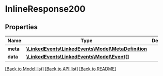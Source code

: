 # InlineResponse200

## Properties
Name | Type | Description | Notes
------------ | ------------- | ------------- | -------------
**meta** | [**\LinkedEvents\LinkedEvents\Model\MetaDefinition**](MetaDefinition.md) |  | [optional] 
**data** | [**\LinkedEvents\LinkedEvents\Model\Event[]**](Event.md) |  | [optional] 

[[Back to Model list]](../README.md#documentation-for-models) [[Back to API list]](../README.md#documentation-for-api-endpoints) [[Back to README]](../README.md)


